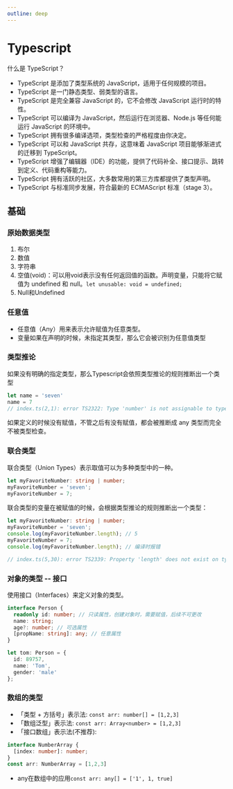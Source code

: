 ```yaml
---
outline: deep
---
```


# Typescript

什么是 TypeScript？

- TypeScript 是添加了类型系统的 JavaScript，适用于任何规模的项目。
- TypeScript 是一门静态类型、弱类型的语言。
- TypeScript 是完全兼容 JavaScript 的，它不会修改 JavaScript 运行时的特性。
- TypeScript 可以编译为 JavaScript，然后运行在浏览器、Node.js 等任何能运行 JavaScript 的环境中。
- TypeScript 拥有很多编译选项，类型检查的严格程度由你决定。
- TypeScript 可以和 JavaScript 共存，这意味着 JavaScript 项目能够渐进式的迁移到 TypeScript。
- TypeScript 增强了编辑器（IDE）的功能，提供了代码补全、接口提示、跳转到定义、代码重构等能力。
- TypeScript 拥有活跃的社区，大多数常用的第三方库都提供了类型声明。
- TypeScript 与标准同步发展，符合最新的 ECMAScript 标准（stage 3）。

## 基础

### 原始数据类型

1. 布尔
2. 数值
3. 字符串
4. 空值(void)：可以用void表示没有任何返回值的函数。声明变量，只能将它赋值为 undefined 和 null。`let unusable: void = undefined;`
5. Null和Undefined

### 任意值

- 任意值（Any）用来表示允许赋值为任意类型。
- 变量如果在声明的时候，未指定其类型，那么它会被识别为任意值类型

### 类型推论

如果没有明确的指定类型，那么Typescript会依照类型推论的规则推断出一个类型

```typescript
let name = 'seven'
name = 7
// index.ts(2,1): error TS2322: Type 'number' is not assignable to type 'string'.
```

如果定义的时候没有赋值，不管之后有没有赋值，都会被推断成 any 类型而完全不被类型检查。

### 联合类型

联合类型（Union Types）表示取值可以为多种类型中的一种。

```typescript
let myFavoriteNumber: string | number;
myFavoriteNumber = 'seven';
myFavoriteNumber = 7;
```

联合类型的变量在被赋值的时候，会根据类型推论的规则推断出一个类型：

```typescript
let myFavoriteNumber: string | number;
myFavoriteNumber = 'seven';
console.log(myFavoriteNumber.length); // 5
myFavoriteNumber = 7;
console.log(myFavoriteNumber.length); // 编译时报错

// index.ts(5,30): error TS2339: Property 'length' does not exist on type 'number'.
```

### 对象的类型 -- 接口

使用接口（Interfaces）来定义对象的类型。

```typescript
interface Person {
  readonly id: number; // 只读属性，创建对象时，需要赋值，后续不可更改
  name: string;
  age?: number; // 可选属性
  [propName: string]: any; // 任意属性
}

let tom: Person = {
  id: 89757,
  name: 'Tom',
  gender: 'male'
};
```

### 数组的类型

- 「类型 + 方括号」表示法: `const arr: number[] = [1,2,3]`
- 「数组泛型」表示法: `const arr: Array<number> = [1,2,3]`
- 「接口数组」表示法(不推荐):

```typescript
interface NumberArray {
  [index: number]: number;
}
const arr: NumberArray = [1,2,3]
```

- any在数组中的应用`const arr: any[] = ['1', 1, true]`





